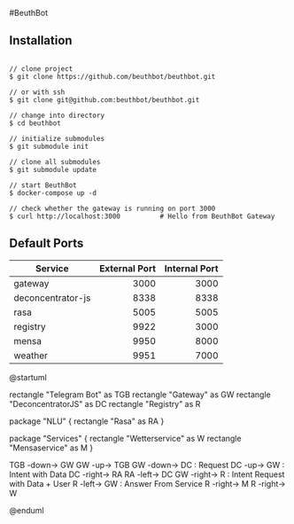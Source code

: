 #BeuthBot

## Installation

```shell script

// clone project
$ git clone https://github.com/beuthbot/beuthbot.git

// or with ssh
$ git clone git@github.com:beuthbot/beuthbot.git

// change into directory
$ cd beuthbot

// initialize submodules
$ git submodule init

// clone all submodules
$ git submodule update

// start BeuthBot
$ docker-compose up -d

// check whether the gateway is running on port 3000
$ curl http://localhost:3000          # Hello from BeuthBot Gateway
```

## Default Ports

| Service | External Port | Internal Port | 
| ------- | ------------: | ------------: |
| gateway           | 3000 | 3000 |
| deconcentrator-js | 8338 | 8338 |
| rasa              | 5005 | 5005 |
| registry          | 9922 | 3000 |
| mensa             | 9950 | 8000 |
| weather           | 9951 | 7000 |

<uml>
@startuml

rectangle "Telegram Bot" as TGB 
rectangle "Gateway" as GW
rectangle "DeconcentratorJS" as DC
rectangle "Registry" as R



package "NLU" {
rectangle "Rasa" as RA
}

package "Services" {
rectangle "Wetterservice" as W
rectangle "Mensaservice" as M
}

TGB -down-> GW
GW -up-> TGB
GW -down-> DC : Request
DC -up-> GW : Intent with Data
DC -right-> RA
RA -left-> DC
GW -right-> R : Intent Request with Data + User
R -left-> GW : Answer From Service
R -right-> M
R -right-> W

@enduml
</uml>
